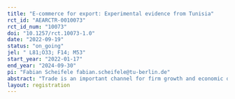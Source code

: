 ```yaml
---
title: "E-commerce for export: Experimental evidence from Tunisia"
rct_id: "AEARCTR-0010073"
rct_id_num: "10073"
doi: "10.1257/rct.10073-1.0"
date: "2022-09-19"
status: "on_going"
jel: " L81;O33; F14; M53"
start_year: "2022-01-17"
end_year: "2024-09-30"
pi: "Fabian Scheifele fabian.scheifele@tu-berlin.de"
abstract: "Trade is an important channel for firm growth and economic development. E-Commerce offers new opportunities for SMEs in developing countries to market and sell their products abroad to more, and potentially more distant clients. As a consequence, SMEs may be able to sell at higher prices, generate higher profits and increase their margins at the expense of intermediaries. However, technology adoption often remains low among SMEs in developing countries, due to supply-side related constraints like lack of knowledge, resources or demand-side factors such as lack of clients with ability to pay for higher quality goods. In this randomized controlled trial, we assess whether the provision of training and technical assistance increases the adoption of e-commerce technology among SMEs in Tunisia and also investigate its impact on exports. We further investigate the intervention's impact on more immediate outcomes such as web traffic, social media followers and perceptions about the technology. "
layout: registration
---
```


